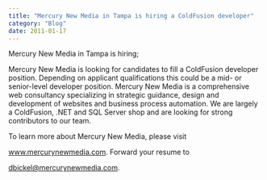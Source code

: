 ```yaml
---
title: "Mercury New Media in Tampa is hiring a ColdFusion developer"
category: "Blog"
date: 2011-01-17
---
```



Mercury New Media in Tampa is hiring;

Mercury New Media is looking for candidates to fill a ColdFusion developer position. Depending on applicant qualifications this could be a mid- or senior-level developer position. Mercury New Media is a comprehensive web consultancy specializing in strategic guidance, design and development of websites and business process automation. We are largely a ColdFusion, .NET and SQL Server shop and are looking for strong contributors to our team.

To learn more about Mercury New Media, please visit

www.mercurynewmedia.com. Forward your resume to

dbickel@mercurynewmedia.com.